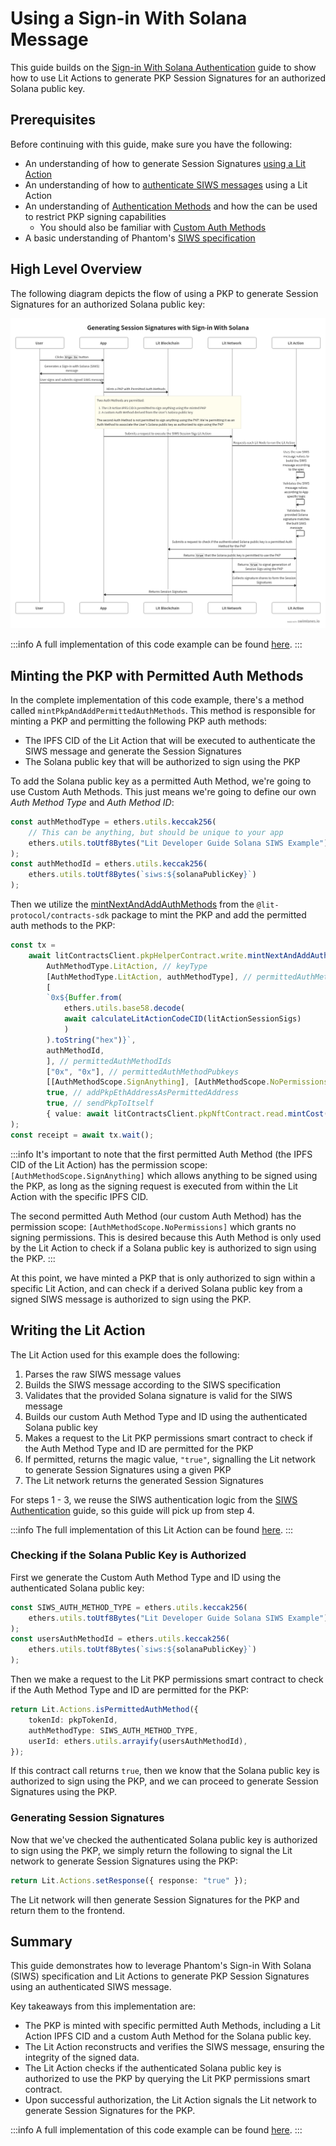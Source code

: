 # Using a Sign-in With Solana Message

This guide builds on the [Sign-in With Solana Authentication](../authenticating-siws) guide to show how to use Lit Actions to generate PKP Session Signatures for an authorized Solana public key.

## Prerequisites

Before continuing with this guide, make sure you have the following:

- An understanding of how to generate Session Signatures [using a Lit Action](./get-lit-action-session-sigs)
- An understanding of how to [authenticate SIWS messages](../../authentication/authenticating-siws) using a Lit Action
- An understanding of [Authentication Methods](../../../user-wallets/pkps/advanced-topics/auth-methods/overview) and how the can be used to restrict PKP signing capabilities
  - You should also be familiar with [Custom Auth Methods](../../../user-wallets/pkps/advanced-topics/auth-methods/custom-auth)
- A basic understanding of Phantom's [SIWS specification](https://github.com/phantom/sign-in-with-solana/tree/main)

## High Level Overview

The following diagram depicts the flow of using a PKP to generate Session Signatures for an authorized Solana public key:

![SIWS PKP Session Sigs Flow](../../../../static/img/siws-session-signatures.png)

:::info
A full implementation of this code example can be found [here](https://github.com/LIT-Protocol/developer-guides-code/blob/master/siws-session-sigs/browser).
:::

## Minting the PKP with Permitted Auth Methods

In the complete implementation of this code example, there's a method called `mintPkpAndAddPermittedAuthMethods`. This method is responsible for minting a PKP and permitting the following PKP auth methods:

- The IPFS CID of the Lit Action that will be executed to authenticate the SIWS message and generate the Session Signatures
- The Solana public key that will be authorized to sign using the PKP

To add the Solana public key as a permitted Auth Method, we're going to use Custom Auth Methods. This just means we're going to define our own _Auth Method Type_ and _Auth Method ID_:

```ts
const authMethodType = ethers.utils.keccak256(
    // This can be anything, but should be unique to your app
    ethers.utils.toUtf8Bytes("Lit Developer Guide Solana SIWS Example")
);
const authMethodId = ethers.utils.keccak256(
    ethers.utils.toUtf8Bytes(`siws:${solanaPublicKey}`)
);
```

Then we utilize the [mintNextAndAddAuthMethods](https://v6-api-doc-lit-js-sdk.vercel.app/classes/contracts_sdk_src.LitContracts.html#pkpHelperContractUtil) from the `@lit-protocol/contracts-sdk` package to mint the PKP and add the permitted auth methods to the PKP:

```ts
const tx =
    await litContractsClient.pkpHelperContract.write.mintNextAndAddAuthMethods(
        AuthMethodType.LitAction, // keyType
        [AuthMethodType.LitAction, authMethodType], // permittedAuthMethodTypes
        [
        `0x${Buffer.from(
            ethers.utils.base58.decode(
            await calculateLitActionCodeCID(litActionSessionSigs)
            )
        ).toString("hex")}`,
        authMethodId,
        ], // permittedAuthMethodIds
        ["0x", "0x"], // permittedAuthMethodPubkeys
        [[AuthMethodScope.SignAnything], [AuthMethodScope.NoPermissions]], // permittedAuthMethodScopes
        true, // addPkpEthAddressAsPermittedAddress
        true, // sendPkpToItself
        { value: await litContractsClient.pkpNftContract.read.mintCost() }
);
const receipt = await tx.wait();
```

:::info
It's important to note that the first permitted Auth Method (the IPFS CID of the Lit Action) has the permission scope: `[AuthMethodScope.SignAnything]` which allows anything to be signed using the PKP, as long as the signing request is executed from within the Lit Action with the specific IPFS CID.

The second permitted Auth Method (our custom Auth Method) has the permission scope: `[AuthMethodScope.NoPermissions]` which grants no signing permissions. This is desired because this Auth Method is only used by the Lit Action to check if a Solana public key is authorized to sign using the PKP.
:::

At this point, we have minted a PKP that is only authorized to sign within a specific Lit Action, and can check if a derived Solana public key from a signed SIWS message is authorized to sign using the PKP.

## Writing the Lit Action

The Lit Action used for this example does the following:

1. Parses the raw SIWS message values
2. Builds the SIWS message according to the SIWS specification
3. Validates that the provided Solana signature is valid for the SIWS message
4. Builds our custom Auth Method Type and ID using the authenticated Solana public key
5. Makes a request to the Lit PKP permissions smart contract to check if the Auth Method Type and ID are permitted for the PKP
6. If permitted, returns the magic value, `"true"`, signalling the Lit network to generate Session Signatures using a given PKP
7. The Lit network returns the generated Session Signatures

For steps 1 - 3, we reuse the SIWS authentication logic from the [SIWS Authentication](../../authentication/authenticating-siws#parsing-and-re-building-the-siws-message) guide, so this guide will pick up from step 4.

:::info
The full implementation of this Lit Action can be found [here](https://github.com/LIT-Protocol/developer-guides-code/blob/master/siws-session-sigs/browser/src/litActionSessionSigs.ts).
:::

### Checking if the Solana Public Key is Authorized

First we generate the Custom Auth Method Type and ID using the authenticated Solana public key:

```ts
const SIWS_AUTH_METHOD_TYPE = ethers.utils.keccak256(
    ethers.utils.toUtf8Bytes("Lit Developer Guide Solana SIWS Example")
);
const usersAuthMethodId = ethers.utils.keccak256(
    ethers.utils.toUtf8Bytes(`siws:${solanaPublicKey}`)
);
```

Then we make a request to the Lit PKP permissions smart contract to check if the Auth Method Type and ID are permitted for the PKP:

```ts
return Lit.Actions.isPermittedAuthMethod({
    tokenId: pkpTokenId,
    authMethodType: SIWS_AUTH_METHOD_TYPE,
    userId: ethers.utils.arrayify(usersAuthMethodId),
});
```

If this contract call returns `true`, then we know that the Solana public key is authorized to sign using the PKP, and we can proceed to generate Session Signatures using the PKP.

### Generating Session Signatures

Now that we've checked the authenticated Solana public key is authorized to sign using the PKP, we simply return the following to signal the Lit network to generate Session Signatures using the PKP:

```ts
return Lit.Actions.setResponse({ response: "true" });
```

The Lit network will then generate Session Signatures for the PKP and return them to the frontend.

## Summary

This guide demonstrates how to leverage Phantom's Sign-in With Solana (SIWS) specification and Lit Actions to generate PKP Session Signatures using an authenticated SIWS message.

Key takeaways from this implementation are:

- The PKP is minted with specific permitted Auth Methods, including a Lit Action IPFS CID and a custom Auth Method for the Solana public key.
- The Lit Action reconstructs and verifies the SIWS message, ensuring the integrity of the signed data.
- The Lit Action checks if the authenticated Solana public key is authorized to use the PKP by querying the Lit PKP permissions smart contract.
- Upon successful authorization, the Lit Action signals the Lit network to generate Session Signatures for the PKP.

:::info
A full implementation of this code example can be found [here](https://github.com/LIT-Protocol/developer-guides-code/blob/master/siws-session-sigs/browser).
:::
